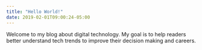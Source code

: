 ```yaml
---
title: "Hello World!"
date: 2019-02-01T09:00:24-05:00
---
```


Welcome to my blog about digital technology. My goal is to help readers better understand tech trends to improve their decision making and careers.
